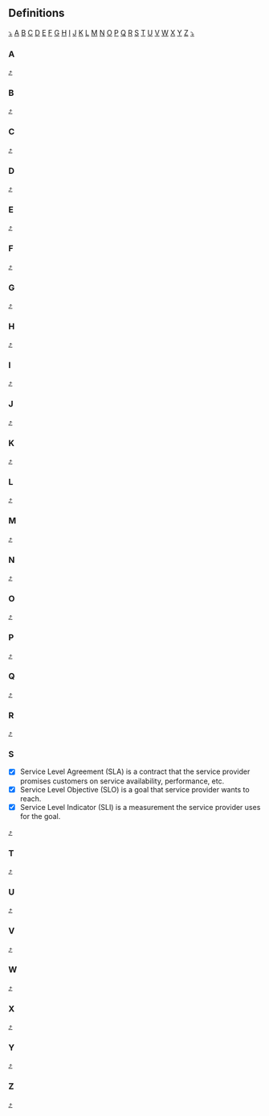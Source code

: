 ## Definitions


[:arrow_heading_down:](#Z) [A](#A) [B](#B) [C](#C) [D](#D) [E](#E) [F](#F) [G](#G) [H](#H) [I](#I) [J](#J) [K](#K) [L](#L) [M](#M) [N](#N) [O](#O) [P](#P) [Q](#Q) [R](#R) [S](#S) [T](#T) [U](#U) [V](#V) [W](#W) [X](#X) [Y](#Y) [Z](#Z) [:arrow_heading_down:](#Z)


### A


[:arrow_heading_up:](#definitions)
### B


[:arrow_heading_up:](#definitions)
### C


[:arrow_heading_up:](#definitions)
### D


[:arrow_heading_up:](#definitions)
### E


[:arrow_heading_up:](#definitions)
### F


[:arrow_heading_up:](#definitions)
### G


[:arrow_heading_up:](#definitions)
### H


[:arrow_heading_up:](#definitions)
### I


[:arrow_heading_up:](#definitions)
### J


[:arrow_heading_up:](#definitions)
### K


[:arrow_heading_up:](#definitions)
### L


[:arrow_heading_up:](#definitions)
### M


[:arrow_heading_up:](#definitions)
### N


[:arrow_heading_up:](#definitions)
### O


[:arrow_heading_up:](#definitions)
### P


[:arrow_heading_up:](#definitions)
### Q


[:arrow_heading_up:](#definitions)
### R


[:arrow_heading_up:](#definitions)
### S
- [X] Service Level Agreement (SLA) is a contract that the service provider promises customers on service availability, performance, etc.
- [X] Service Level Objective (SLO) is a goal that service provider wants to reach.
- [X] Service Level Indicator (SLI) is a measurement the service provider uses for the goal.

[:arrow_heading_up:](#definitions)
### T


[:arrow_heading_up:](#definitions)
### U


[:arrow_heading_up:](#definitions)
### V


[:arrow_heading_up:](#definitions)
### W


[:arrow_heading_up:](#definitions)
### X


[:arrow_heading_up:](#definitions)
### Y


[:arrow_heading_up:](#definitions)
### Z


[:arrow_heading_up:](#definitions)
